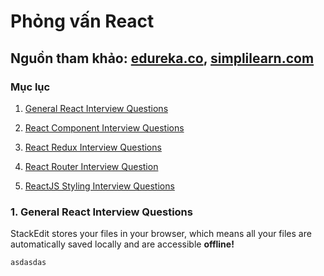 # Phỏng vấn React

## Nguồn tham khảo: <a href="https://www.edureka.co/blog/interview-questions/react-interview-questions" target="_blank" rel="noopener noreferrer">edureka.co</a>, <a href="https://www.simplilearn.com/tutorials/reactjs-tutorial/reactjs-interview-questions" target="_blank" rel="noopener noreferrer">simplilearn.com</a>

<a  id="top"></a>
### Mục lục

1. [General React Interview Questions](#general_questions)

2. [React Component Interview Questions](#component_questions)

3. [React Redux Interview Questions](#redux_questions)

4. [React Router Interview Question](#router_questions)

5. [ReactJS Styling Interview Questions](#styling_questions)

<a id="general_questions"></a>
### 1. General React Interview Questions

StackEdit stores your files in your browser, which means all your files are automatically saved locally and are accessible **offline!**
 

    asdasdas
